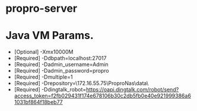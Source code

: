 # propro-server
# Java VM Params. 
 - [Optional]   -Xmx10000M 
 - [Required]   -Ddbpath=localhost:27017
 - [Required]   -Dadmin_username=Admin
 - [Required]   -Dadmin_password=propro
 - [Required]   -Dmultiple=1
 - [Required]   -Drepository=\\172.16.55.75\ProproNas\data\
 - [Required]   -Ddingtalk_robot=https://oapi.dingtalk.com/robot/send?access_token=f2fb029431f174e678106b30c2db5fb0e40e921999386a61031bf864f18beb77
 
 
